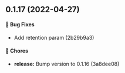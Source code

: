 ## 0.1.17 (2022-04-27)

#### 🐞 Bug Fixes

* Add retention param (2b29b9a3)

#### 🚧 Chores

* **release:** Bump version to 0.1.16 (3a8dee08)

